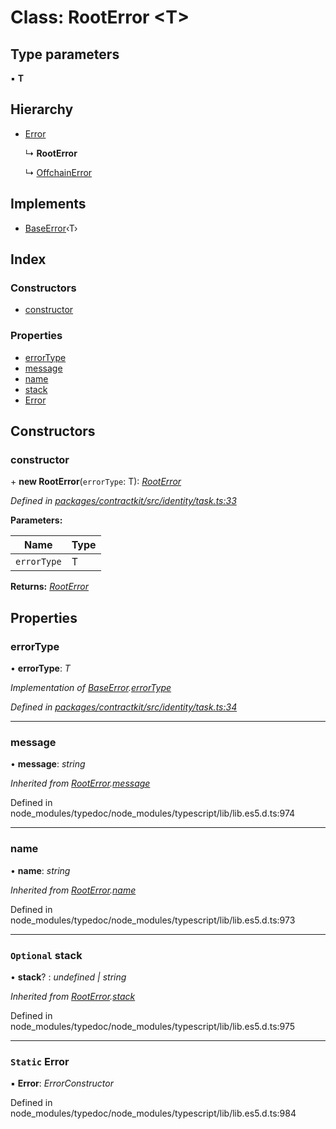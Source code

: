 # Class: RootError <**T**>

## Type parameters

▪ **T**

## Hierarchy

* [Error](_identity_task_.rooterror.md#static-error)

  ↳ **RootError**

  ↳ [OffchainError](_identity_offchain_schema_utils_.offchainerror.md)

## Implements

* [BaseError](../interfaces/_identity_task_.baseerror.md)‹T›

## Index

### Constructors

* [constructor](_identity_task_.rooterror.md#constructor)

### Properties

* [errorType](_identity_task_.rooterror.md#errortype)
* [message](_identity_task_.rooterror.md#message)
* [name](_identity_task_.rooterror.md#name)
* [stack](_identity_task_.rooterror.md#optional-stack)
* [Error](_identity_task_.rooterror.md#static-error)

## Constructors

###  constructor

\+ **new RootError**(`errorType`: T): *[RootError](_identity_task_.rooterror.md)*

*Defined in [packages/contractkit/src/identity/task.ts:33](https://github.com/celo-org/celo-monorepo/blob/master/packages/contractkit/src/identity/task.ts#L33)*

**Parameters:**

Name | Type |
------ | ------ |
`errorType` | T |

**Returns:** *[RootError](_identity_task_.rooterror.md)*

## Properties

###  errorType

• **errorType**: *T*

*Implementation of [BaseError](../interfaces/_identity_task_.baseerror.md).[errorType](../interfaces/_identity_task_.baseerror.md#errortype)*

*Defined in [packages/contractkit/src/identity/task.ts:34](https://github.com/celo-org/celo-monorepo/blob/master/packages/contractkit/src/identity/task.ts#L34)*

___

###  message

• **message**: *string*

*Inherited from [RootError](_identity_task_.rooterror.md).[message](_identity_task_.rooterror.md#message)*

Defined in node_modules/typedoc/node_modules/typescript/lib/lib.es5.d.ts:974

___

###  name

• **name**: *string*

*Inherited from [RootError](_identity_task_.rooterror.md).[name](_identity_task_.rooterror.md#name)*

Defined in node_modules/typedoc/node_modules/typescript/lib/lib.es5.d.ts:973

___

### `Optional` stack

• **stack**? : *undefined | string*

*Inherited from [RootError](_identity_task_.rooterror.md).[stack](_identity_task_.rooterror.md#optional-stack)*

Defined in node_modules/typedoc/node_modules/typescript/lib/lib.es5.d.ts:975

___

### `Static` Error

▪ **Error**: *ErrorConstructor*

Defined in node_modules/typedoc/node_modules/typescript/lib/lib.es5.d.ts:984
